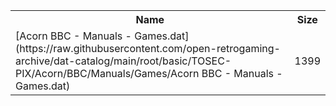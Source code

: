 <table>
<tr><th>Name</th><th>Size</th></tr>
<tr><td>[Acorn BBC - Manuals - Games.dat](https://raw.githubusercontent.com/open-retrogaming-archive/dat-catalog/main/root/basic/TOSEC-PIX/Acorn/BBC/Manuals/Games/Acorn BBC - Manuals - Games.dat)</td><td>1399</td></tr>
</table>
